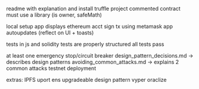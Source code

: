 readme with explanation and install
truffle project
commented contract
must use a library (is owner, safeMath)

local setup
app displays ethereum acct
sign tx using metamask
app autoupdates (reflect on UI + toasts)

tests in js and solidity
tests are properly structured
all tests pass

at least one emergency stop/circuit breaker
design_pattern_decisions.md -> describes design patterns
avoiding_common_attacks.md -> explains 2 common attacks
testnet deployment


extras:
IPFS
uport
ens
upgradeable design pattern
vyper
oraclize

